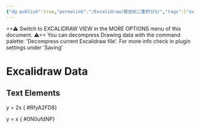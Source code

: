 ```yaml
---
{"dg-publish":true,"permalink":"/Excalidraw/极坐标二重积分3/","tags":["excalidraw"]}
---
```


==⚠  Switch to EXCALIDRAW VIEW in the MORE OPTIONS menu of this document. ⚠== You can decompress Drawing data with the command palette: 'Decompress current Excalidraw file'. For more info check in plugin settings under 'Saving'


# Excalidraw Data
## Text Elements
y = 2x
{ #RfyA2FD8}


y  = x
{ #0N0ufdNP}


